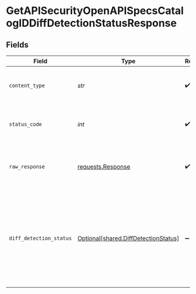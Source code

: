 # GetAPISecurityOpenAPISpecsCatalogIDDiffDetectionStatusResponse


## Fields

| Field                                                                                                                     | Type                                                                                                                      | Required                                                                                                                  | Description                                                                                                               |
| ------------------------------------------------------------------------------------------------------------------------- | ------------------------------------------------------------------------------------------------------------------------- | ------------------------------------------------------------------------------------------------------------------------- | ------------------------------------------------------------------------------------------------------------------------- |
| `content_type`                                                                                                            | *str*                                                                                                                     | :heavy_check_mark:                                                                                                        | HTTP response content type for this operation                                                                             |
| `status_code`                                                                                                             | *int*                                                                                                                     | :heavy_check_mark:                                                                                                        | HTTP response status code for this operation                                                                              |
| `raw_response`                                                                                                            | [requests.Response](https://requests.readthedocs.io/en/latest/api/#requests.Response)                                     | :heavy_check_mark:                                                                                                        | Raw HTTP response; suitable for custom response parsing                                                                   |
| `diff_detection_status`                                                                                                   | [Optional[shared.DiffDetectionStatus]](../../models/shared/diffdetectionstatus.md)                                        | :heavy_minus_sign:                                                                                                        | diff detection status. in case of in progress, will reveal the detection end time. will return null for external services |